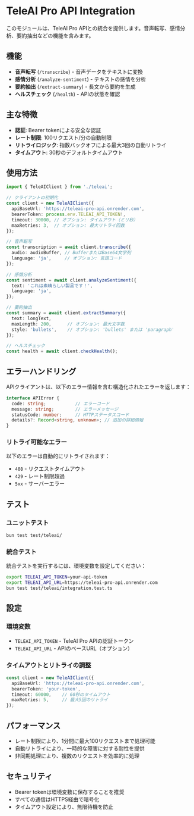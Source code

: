 # TeleAI Pro API Integration

このモジュールは、TeleAI Pro APIとの統合を提供します。音声転写、感情分析、要約抽出などの機能を含みます。

## 機能

- **音声転写** (`/transcribe`) - 音声データをテキストに変換
- **感情分析** (`/analyze-sentiment`) - テキストの感情を分析
- **要約抽出** (`/extract-summary`) - 長文から要約を生成
- **ヘルスチェック** (`/health`) - APIの状態を確認

## 主な特徴

- **認証**: Bearer tokenによる安全な認証
- **レート制限**: 100リクエスト/分の自動制限
- **リトライロジック**: 指数バックオフによる最大3回の自動リトライ
- **タイムアウト**: 30秒のデフォルトタイムアウト

## 使用方法

```typescript
import { TeleAIClient } from './teleai';

// クライアントの初期化
const client = new TeleAIClient({
  apiBaseUrl: 'https://teleai-pro-api.onrender.com',
  bearerToken: process.env.TELEAI_API_TOKEN!,
  timeout: 30000, // オプション: タイムアウト（ミリ秒）
  maxRetries: 3,  // オプション: 最大リトライ回数
});

// 音声転写
const transcription = await client.transcribe({
  audio: audioBuffer, // BufferまたはBase64文字列
  language: 'ja',     // オプション: 言語コード
});

// 感情分析
const sentiment = await client.analyzeSentiment({
  text: 'これは素晴らしい製品です！',
  language: 'ja',
});

// 要約抽出
const summary = await client.extractSummary({
  text: longText,
  maxLength: 200,      // オプション: 最大文字数
  style: 'bullets',    // オプション: 'bullets' または 'paragraph'
});

// ヘルスチェック
const health = await client.checkHealth();
```

## エラーハンドリング

APIクライアントは、以下のエラー情報を含む構造化されたエラーを返します：

```typescript
interface APIError {
  code: string;           // エラーコード
  message: string;        // エラーメッセージ
  statusCode: number;     // HTTPステータスコード
  details?: Record<string, unknown>; // 追加の詳細情報
}
```

### リトライ可能なエラー

以下のエラーは自動的にリトライされます：
- `408` - リクエストタイムアウト
- `429` - レート制限超過
- `5xx` - サーバーエラー

## テスト

### ユニットテスト

```bash
bun test test/teleai/
```

### 統合テスト

統合テストを実行するには、環境変数を設定してください：

```bash
export TELEAI_API_TOKEN=your-api-token
export TELEAI_API_URL=https://teleai-pro-api.onrender.com
bun test test/teleai/integration.test.ts
```

## 設定

### 環境変数

- `TELEAI_API_TOKEN` - TeleAI Pro APIの認証トークン
- `TELEAI_API_URL` - APIのベースURL（オプション）

### タイムアウトとリトライの調整

```typescript
const client = new TeleAIClient({
  apiBaseUrl: 'https://teleai-pro-api.onrender.com',
  bearerToken: 'your-token',
  timeout: 60000,    // 60秒のタイムアウト
  maxRetries: 5,     // 最大5回のリトライ
});
```

## パフォーマンス

- レート制限により、1分間に最大100リクエストまで処理可能
- 自動リトライにより、一時的な障害に対する耐性を提供
- 非同期処理により、複数のリクエストを効率的に処理

## セキュリティ

- Bearer tokenは環境変数に保存することを推奨
- すべての通信はHTTPS経由で暗号化
- タイムアウト設定により、無限待機を防止